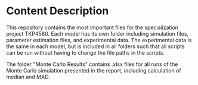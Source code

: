 # Content Description

This repository contains the most important files for the specialization project TKP4580.
Each model has its own folder including simulation files, parameter estimation files, and experimental data.
The experimental data is the same in each model, but is included in all folders such that all scripts can be run without having to change the file paths in the scripts.

The folder "Monte Carlo Results" contains .xlsx files for all runs of the Monte Carlo simulation presented in the report, including calculation of median and MAD.

